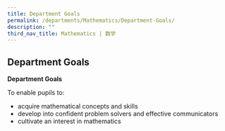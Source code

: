 ```yaml
---
title: Department Goals
permalink: /departments/Mathematics/Department-Goals/
description: ""
third_nav_title: Mathematics | 数学
---
```

## Department Goals

**Department Goals**

To enable pupils to:

*   acquire mathematical concepts and skills
*   develop into confident problem solvers and effective communicators
*   cultivate an interest in mathematics